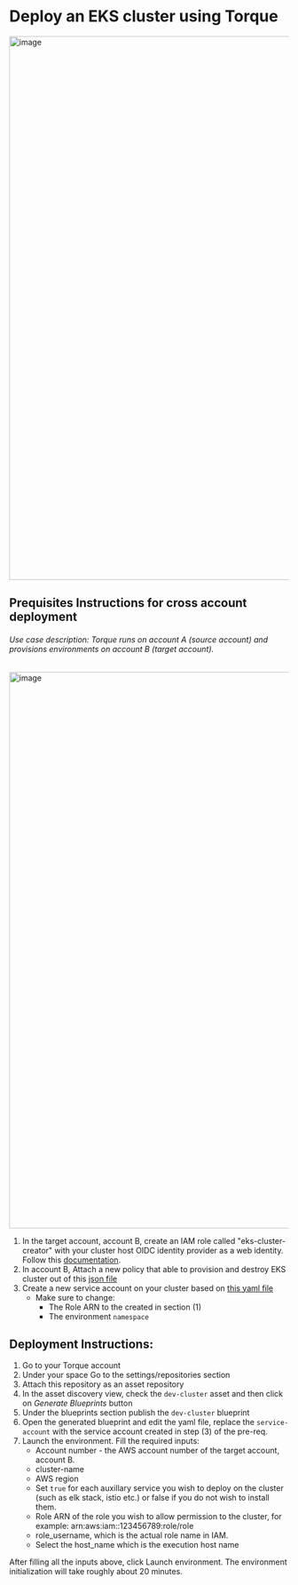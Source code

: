 # Deploy an EKS cluster using Torque

<img width="979" alt="image" src="https://user-images.githubusercontent.com/96681520/203494295-26fd6d03-f7eb-4a4d-9e82-38f463a9444c.png">

## Prequisites Instructions for cross account deployment
###### Use case description: Torque runs on account A (source account) and provisions environments on account B (target account).

<img width="1002" alt="image" src="https://user-images.githubusercontent.com/96681520/195613626-8e6473de-6eb0-40c2-b7ab-af5f66cd811e.png">

1. In the target account, account B, create an IAM role called "eks-cluster-creator" with your cluster host OIDC identity provider as a web identity. Follow this [documentation](https://docs.qtorque.io/blueprint-designer-guide/service-accounts-for-aws "documentation").
2. In account B, Attach a new policy that able to provision and destroy EKS cluster out of this [json file](https://github.com/QualiTorque/TFSamples/blob/main/config/eks-cluster-creator/policy.json)
3. Create a new service account on your cluster based on [this yaml file](https://github.com/QualiTorque/TFSamples/blob/main/config/eks-cluster-creator/serviceaccount.yaml)
	- Make sure to change:
    	- The Role ARN to the created in section (1) 
    	- The environment `namespace`

## Deployment Instructions:
1. Go to your Torque account
2. Under your space Go to the settings/repositories section
3. Attach this repository as an asset repository
4. In the asset discovery view, check the `dev-cluster` asset and then click on _Generate Blueprints_ button
5. Under the blueprints section publish the `dev-cluster` blueprint
6. Open the generated blueprint and edit the yaml file, replace the `service-account` with the service account created in step (3) of the pre-req.
7. Launch the environment. Fill the required inputs:
	- Account number - the AWS account number of the target account, account B. 
	- cluster-name 
	- AWS region
	- Set `true` for each auxillary service you wish to deploy on the cluster (such as elk stack, istio etc.) or false if you do not wish to install them. 
	- Role ARN of the role you wish to allow permission to the cluster, for example: arn:aws:iam::123456789:role/role
	- role_username, which is the actual role name in IAM.
	- Select the host_name which is the execution host name

After filling all the inputs above, click Launch environment. 
The environment initialization will take roughly about 20 minutes.
